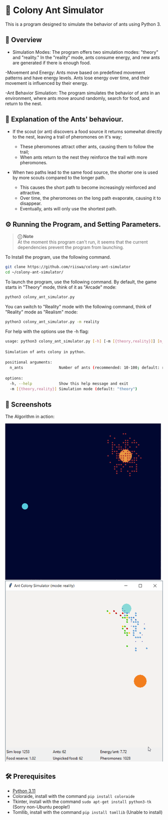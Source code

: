 # 🐜 Colony Ant Simulator

This is a program designed to simulate the behavior of ants using Python 3.

## 📖 Overview

- Simulation Modes: The program offers two simulation modes: "theory" and "reality." In the "reality" mode, ants consume energy, and new ants are generated if there is enough food.

-Movement and Energy: Ants move based on predefined movement patterns and have energy levels. Ants lose energy over time, and their movement is influenced by their energy.

-Ant Behavior Simulation: The program simulates the behavior of ants in an environment, where ants move around randomly, search for food, and return to the nest.

## 🐜 Explanation of the Ants' behaviour.

- If the scout (or ant) discovers a food source it returns somewhat directly to the nest, leaving a trail of pheromones on it's way;
     - These pheromones attract other ants, causing them to follow the trail;
     - When ants return to the nest they reinforce the trail with more pheromones.

- When two paths lead to the same food source, the shorter one is used by more scouts compared to the longer path.
     - This causes the short path to become increasingly reinforced and attractive.
     - Over time, the pheromones on the long path evaporate, causing it to disappear.
     - Eventually, ants will only use the shortest path.

## ⚙️ Running the Program, and Setting Parameters.

> **ⓘ Note**\
> At the moment this program can't run, it seems that the current dependencies prevent the program from launching.

To Install the program, use the following command.
```bash
git clone https://github.com/riiswa/colony-ant-simulator
cd ~/colony-ant-simulator/

```
To launch the program, use the following command. By default, the game starts in "Theory" mode, think of it as "Arcade" mode:

```bash
python3 colony_ant_simulator.py
```
You can switch to "Reality" mode with the following command, think of "Reality" mode as "Realism" mode:

```bash
python3 colony_ant_simulator.py -m reality
```

For help with the options use the -h flag:

```bash
usage: python3 colony_ant_simulator.py [-h] [-m [{theory,reality}]] [n_ants]

Simulation of ants colony in python.

positional arguments:
  n_ants                Number of ants (recommended: 10-100; default: random number between 10 and 100)

options:
  -h, --help            Show this help message and exit
  -m [{theory,reality}] Simulation mode (default: "theory")
```

## 📸 Screenshots

The Algorithm in action:

![Screenshot](assets/screenshot.gif)
![Screenshot](assets/screenshot2.png)

## 🛠️  Prerequisites

- [Python 3.11](https://www.python.org/downloads/)
- Coloraide, install with the command `pip install coloraide`
- Tkinter, install with the command `sudo apt-get install python3-tk` (Sorry non-Ubuntu people!)
- Tomllib, install with the command `pip install tomllib` (Unable to install)

